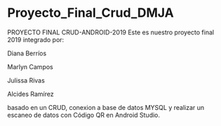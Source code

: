 # Proyecto_Final_Crud_DMJA
PROYECTO FINAL CRUD-ANDROID-2019
Este es nuestro proyecto final 2019 integrado por:

Diana Berríos

Marlyn Campos

Julissa Rivas

Alcides Ramírez

basado en un CRUD,
conexion a base de datos MYSQL
y realizar un escaneo de datos con Código QR en Android Studio.


